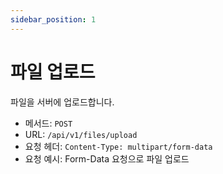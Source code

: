 ```yaml
---
sidebar_position: 1
---
```


#  파일 업로드

파일을 서버에 업로드합니다.

- 메서드: `POST`
- URL: `/api/v1/files/upload`
- 요청 헤더: `Content-Type: multipart/form-data`
- 요청 예시: Form-Data 요청으로 파일 업로드
